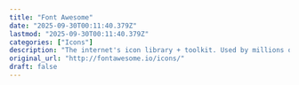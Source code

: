 ```yaml
---
title: "Font Awesome"
date: "2025-09-30T00:11:40.379Z"
lastmod: "2025-09-30T00:11:40.379Z"
categories: ["Icons"]
description: "The internet's icon library + toolkit. Used by millions of designers, devs, & content creators. Open-source. Always free. Always awesome."
original_url: "http://fontawesome.io/icons/"
draft: false
---
```

